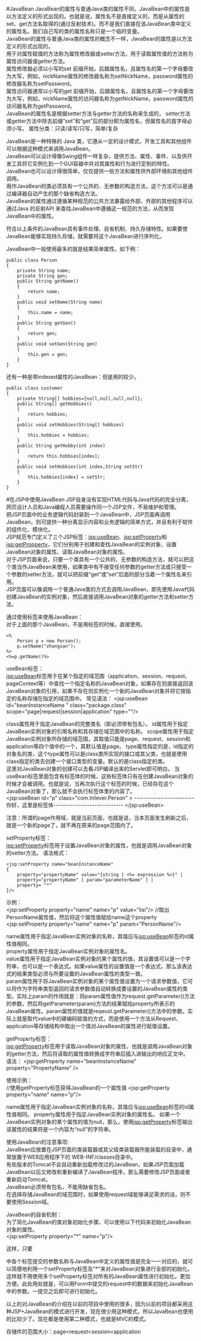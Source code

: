 #JavaBean
JavaBean的属性与普通Java类的属性不同，JavaBean中的属性是以方法定义的形式出现的。也就是说，属性名不是直接定义的，而是从属性的set、get方法名取得的(通过反射技术)。而不是我们直接在该JavaBean类中定义的属性名。我们自己写的类的属性名称只是一个临时变量。  
JavaBean的属性与普通Java类的属性的概念不一样，JavaBean的属性是以方法定义的形式出现的。  
用于对属性赋值的方法称为属性修改器或setter方法，用于读取属性值的方法称为属性访问器或getter方法。  
属性修改器必须以小写的set 前缀开始，后跟属性名，且属性名的第一个字母要改为大写，例如，nickName属性的修改器名称为setNickName，password属性的修改器名称为setPassword。  
属性访问器通常以小写的get 前缀开始，后跟属性名，且属性名的第一个字母要改为大写，例如，nickName属性的访问器名称为getNickName，password属性的访问器名称为getPassword。  
JavaBean的属性名是根据setter方法与getter方法的名称来生成的， setter方法或getter方法中除去前缀“set”和“get”后的部分即为属性名，但属性名的首字母必须小写。
属性分类：只读/读写/只写，简单/复杂 


JavaBean是一种特殊的 Java 类，它遵从一定的设计模式，开发工具和其他组件可以根据这种模式来调用JavaBean。  
JavaBean可以设计得像Swing组件一样复杂，提供方法、属性、事件、以及供开发工具将它实例化到一个GUI容器中并对其属性和行为进行定制的特性。  
JavaBean也可以设计得很简单，仅仅提供一些方法和属性供外部环境和其他组件调用。  
用作JavaBean的类必须具有一个公共的、无参数的构造方法，这个方法可以是通过编译器自动产生的那个缺省构造方法。  
JavaBean的属性通过遵循某种规范的公共方法暴露给外部，外部的其他程序可以通过Java 的反射API 来查找JavaBean中遵循这一规范的方法，从而发现JavaBean中的属性。  

符合以上条件的JavaBean具有事件处理、自省机制、持久存储特性。如果要使JavaBean能够实现持久存储，就需要将这个JavaBean进行序列化。  

JavaBean中一般使用最多的就是结果简单属性。如下例：  
>
	public class Person
	{
		private String name;
		private String gen;
		public String getName()
		{
			return name;
		}
		public void setName(String name)
		{
			this.name = name;
		}
		public String getGen()
		{
			return gen;
		}
		public void setGen(String gen)
		{
			this.gen = gen;
		}
	}
	
	
还有一种是带indexed属性的JavaBean：但是用的较少。  
>
	public class customer
	{
		private String[] hobbies={null,null,null,null};
		public String[] getHobbies()
		{
			return hobbies;
		}
		public void setHobbies(String[] hobbies)
		{
			this.hobbies = hobbies;
		}
		public String getHobby(int index)
		{
			return this.hobbies[index];
		}
		public void setHobbies(int index,String setStr)
		{
			this.hobbies[index] = setStr;
		}
	}
	
	
#在JSP中使用JavaBean
JSP自身没有实现HTML代码与Java代码的完全分离，网页设计人员和Java编程人员需要操作同一个JSP文件，不易维护和管理。  
把JSP页面中的业务逻辑代码封装到一个JavaBean中，JSP页面再调用JavaBean，则可提供一种分离显示内容和业务逻辑的简单方式，并且有利于软件的组件化、模块化。  
JSP规范专门定义了三个JSP标签：<jsp:useBean>、<jsp:setProperty>和<jsp:getPropperty>，它们分别用于创建和查找JavaBean的实例对象、设置JavaBean对象的属性、读取JavaBean对象的属性。  
对于JSP页面来说，只要一个类具有一个公共的、无参数的构造方法，就可以把这个类当作JavaBean来使用，如果类中有不接受任何参数的getter方法或只接受一个参数的setter方法，就可以把前缀“get”或“set”后面的部分当着一个属性名来引用。  
JSP页面可以像调用一个普通Java类的方式去调用JavaBean，即先使用Java代码创建JavaBean的实例对象，然后直接调用JavaBean对象的getter方法和setter方法。  

通过使用标签来使用JavaBean：  
对于上面的那个JavaBean，不是用标签的时候，直接使用。  
>
	<%
		Person p = new Person();
		p.setName("zhangsan");
	%>
	<%=p.getName()%>


useBean标签：  
<jsp:useBean>标签用于在某个指定的域范围（application、session、request、pageContext等）中查找一个指定名称的JavaBean对象，如果存在则直接返回该JavaBean对象的引用，如果不存在则实例化一个新的JavaBean对象并将它按指定的名称存储在指定的域范围中。 
常见语法：
	<jsp:useBean id="beanInstanceName " class="package.class" 
				scope="page|request|session|application" type=""/>

class属性用于指定JavaBean的完整类名（即必须带有包名）。
id属性用于指定JavaBean实例对象的引用名称和其存储在域范围中的名称。
scope属性用于指定JavaBean实例对象所存储的域范围，其取值只能是page、request、session和application等四个值中的一个，其默认值是page。
type属性指定的是，id指定的对象名的类，这个type属性可以是class类所实现的接口或其父类，也就是使用class指定的类去创建一个接口类型的变量。默认的是class指定的类。  
这里对JavaBean对象的创建可以去看JSP编译出来的Servlet即可明白。
当useBean标签里面包含有标签体的时候，这些标签体只有在创建JavaBean对象的时候才会被调用。也就是说，当再次执行这个标签的时候，已经存在这个JavaBean对象了，那么就不会执行标签体里的内容了。  
	<jsp:useBean id="p" class="com.trilever.Person" >
		-------------------------你好，这里是标签体-----------------------------
	</jsp:useBean>
	
	
注意：所谓的page作用域，就是当前页面，也就是说，当本页面发生刷新之后，就是一个新的page了，就不再在原来的page范围内了。  


setProperty标签：  
<jsp:setProperty>标签用于设置JavaBean对象的属性，也就是调用JavaBean对象的setter方法。 
语法格式：
>
	<jsp:setProperty name="beanInstanceName" 
	{ 
		property="propertyName" value="{string | <%= expression %>}" |
		property="propertyName" [ param="parameterName" ] | 
		property= "*" 
	}/>

示例：  
	<jsp:setProperty property="name" name="p" value="lisi"/>
	//取出PersonName属性值，然后将这个属性值赋给name这个property
	<jsp:setProperty property="name" name="p" param="PersonName"/>

name属性用于指定JavaBean实例对象的名称，其值应与<jsp:useBean>标签的id属性值相同。  
property属性用于指定JavaBean实例对象的属性名。  
value属性用于指定JavaBean实例对象的某个属性的值，其设置值可以是一个字符串，也可以是一个表达式。如果value属性的设置值是一个表达式，那么该表达式的结果类型必须与所要设置的JavaBean属性的类型一致。  
param属性用于将JavaBean实例对象的某个属性值设置为一个请求参数值，它可以将作为字符串类型返回的请求参数值自动转换成要设置的JavaBean属性的类型。实际上param的作用就是：将param属性值作为request.getParameter()方法的参数。然后将getParameter(param)方法的结果赋给property所表示的JavaBean属性。param属性的值就是reqeust.getParameter()方法中的参数。实际上就是取代value中的硬编码赋值的方式，而是使用一个方法从Request、application等存储结构中取出一个值对JavaBean的属性进行赋值设置。  

getProperty标签：  
<jsp:getProperty>标签用于读取JavaBean对象的属性，也就是调用JavaBean对象的getter方法，然后将读取的属性值转换成字符串后插入进输出的响应正文中。
语法：
	<jsp:getProperty name="beanInstanceName" property="PropertyName" />

使用示例：  
	//使用getProperty标签获得JavaBean的一个属性值
	<jsp:getProperty property="name" name="p"/>

name属性用于指定JavaBean实例对象的名称，其值应与<jsp:useBean>标签的id属性值相同。 
property属性用于指定JavaBean实例对象的属性名。
如果一个JavaBean实例对象的某个属性的值为null，那么，使用<jsp:getProperty>标签输出该属性的结果将是一个内容为“null”的字符串。

使用JavaBean的注意事项:  
JavaBean应放置在JSP页面的类装载器或其父级类装载器所能装载的目录中，通常放置于WEB应用程序下的 WEB-INF/classes目录中。  
有些版本的Tomcat不会自动重新加载修改过的JavaBean，如果JSP页面加载JavaBean以后又修改和重新编译了JavaBean程序，那么需要修改JSP页面或者重新启动Tomcat。  
JavaBean必须带有包名，不能用缺省包名。  
在选择存储JavaBean的域范围时，如果使用request域能够满足需求的话，则不要使用Session域。  

JavaBean的自省机制：  
为了简化JavaBean的类对象初始化步骤。可以使用以下代码来初始化JavaBean对象的属性。  
	<jsp:setProperty property="*" name="p"/>

这样，只要<form>中各个标签提交的参数名称与JavaBean中定义的属性值是完全一一对应的，就可以简便地利用一个setProperty标签及"*"来对JavaBean对象进行全部的初始化。这样就不用使用多个setProperty标签对所有的JavaBean属性进行初始化。更加方便。此处用处就是，可以用Form中提交的request中的数据来初始化JavaBean中的参数。一提交之后即可进行初始化。  


以上的对JavaBean的介绍在以前的项目中使用的很多，因为以前的项目都采用这种JSP+JavaBean的模式进行开发，现在很少用这种模式，所以JavaBean也使用的比较少了。现在都是使用第二种模式，也就是MVC的模式。  


存储件的范围大小：page<request<session<application